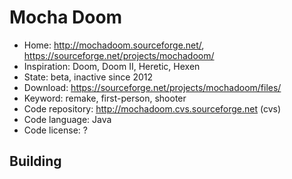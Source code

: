 # Mocha Doom

- Home: http://mochadoom.sourceforge.net/, https://sourceforge.net/projects/mochadoom/
- Inspiration: Doom, Doom II, Heretic, Hexen
- State: beta, inactive since 2012
- Download: https://sourceforge.net/projects/mochadoom/files/
- Keyword: remake, first-person, shooter
- Code repository: http://mochadoom.cvs.sourceforge.net (cvs)
- Code language: Java
- Code license: ?

## Building
